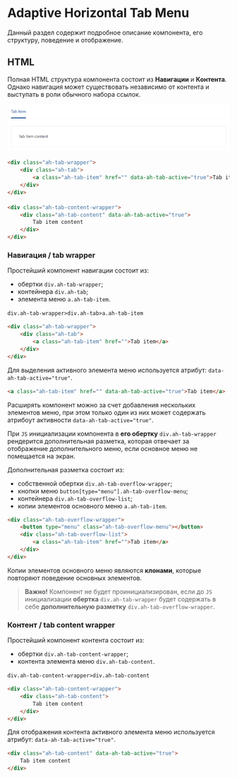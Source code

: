 # Adaptive Horizontal Tab Menu

Данный раздел содержит подробное описание компонента, его структуру, поведение и отображение.

## HTML

Полная HTML структура компонента состоит из **Навигации** и **Контента**.
Однако навигация может существовать независимо от контента и выступать в роли обычного набора ссылок.

![Навигация и контент](src/screenshots/s1.png)

```html
<div class="ah-tab-wrapper">
    <div class="ah-tab">
        <a class="ah-tab-item" href="" data-ah-tab-active="true">Tab item</a>
    </div>
</div>

<div class="ah-tab-content-wrapper">
    <div class="ah-tab-content" data-ah-tab-active="true">
        Tab item content
    </div>
</div>
```

### Навигация / tab wrapper

Простейший компонент навигации состоит из:

* обертки `div.ah-tab-wrapper`;
* контейнера `div.ah-tab`;
* элемента меню `a.ah-tab-item`.

`div.ah-tab-wrapper>div.ah-tab>a.ah-tab-item`

```html
<div class="ah-tab-wrapper">
    <div class="ah-tab">
        <a class="ah-tab-item" href="">Tab item</a>
    </div>
</div>
```  

Для выделения активного элемента меню используется атрибут: `data-ah-tab-active="true"`.

```html
<a class="ah-tab-item" href="" data-ah-tab-active="true">Tab item</a>
```  

Расширять компонент можно за счет добавления нескольких элементов меню, при этом только один из них может содержать атрибоут активности `data-ah-tab-active="true"`.  

При `JS` инициализации компонента в **его обертку** `div.ah-tab-wrapper` рендерится дополнительная разметка, которая отвечает за отображение дополнительного меню, если основное меню не помещается на экран.  

Дополнительная разметка состоит из:  

* собственной обертки `div.ah-tab-overflow-wrapper`;
* кнопки меню `button[type="menu"].ah-tab-overflow-menu`;
* контейнера `div.ah-tab-overflow-list`;
* копии элементов основного меню `a.ah-tab-item`.

```html
<div class="ah-tab-overflow-wrapper">
    <button type="menu" class="ah-tab-overflow-menu"></button>
    <div class="ah-tab-overflow-list">
        <a class="ah-tab-item" href="">Tab item</a>
    </div>
</div>
```  

Копии элементов основного меню являются **клонами**, которые повторяют поведение основных элементов.  

> **Важно!** Компонент не будет проинициализирован, если до `JS` инициализации **обертка** `div.ah-tab-wrapper` будет содержать в себе **дополнительную разметку** `div.ah-tab-overflow-wrapper`.

### Контент / tab content wrapper

Простейший компонент контента состоит из:

* обертки `div.ah-tab-content-wrapper`;
* контента элемента меню `div.ah-tab-content`.

`div.ah-tab-content-wrapper>div.ah-tab-content`

```html
<div class="ah-tab-content-wrapper">
    <div class="ah-tab-content">
        Tab item content
    </div>
</div>
```  

Для отображения контента активного элемента меню используется атрибут: `data-ah-tab-active="true"`.

```html
<div class="ah-tab-content" data-ah-tab-active="true">
    Tab item content
</div>
```  

